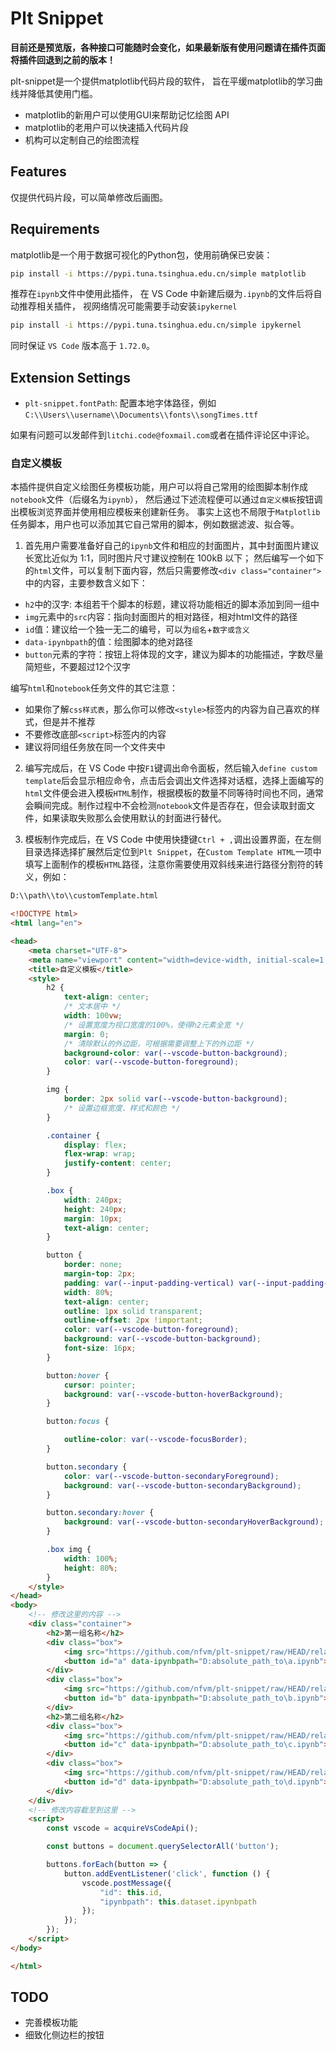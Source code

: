 # Plt Snippet

**目前还是预览版，各种接口可能随时会变化，如果最新版有使用问题请在插件页面将插件回退到之前的版本！**

plt-snippet是一个提供matplotlib代码片段的软件，
旨在平缓matplotlib的学习曲线并降低其使用门槛。

+ matplotlib的新用户可以使用GUI来帮助记忆绘图 API
+ matplotlib的老用户可以快速插入代码片段
+ 机构可以定制自己的绘图流程

## Features

仅提供代码片段，可以简单修改后画图。

## Requirements

matplotlib是一个用于数据可视化的Python包，使用前确保已安装：
```sh
pip install -i https://pypi.tuna.tsinghua.edu.cn/simple matplotlib
```

推荐在`ipynb`文件中使用此插件，
在 VS Code 中新建后缀为`.ipynb`的文件后将自动推荐相关插件，
视网络情况可能需要手动安装`ipykernel`
```sh
pip install -i https://pypi.tuna.tsinghua.edu.cn/simple ipykernel
```

同时保证 `VS Code` 版本高于 `1.72.0`。


## Extension Settings

* `plt-snippet.fontPath`: 配置本地字体路径，例如`C:\\Users\\username\\Documents\\fonts\\songTimes.ttf`


如果有问题可以发邮件到`litchi.code@foxmail.com`或者在插件评论区中评论。

### 自定义模板

本插件提供自定义绘图任务模板功能，用户可以将自己常用的绘图脚本制作成`notebook`文件（后缀名为`ipynb`），
然后通过下述流程便可以通过`自定义模板`按钮调出模板浏览界面并使用相应模板来创建新任务。
事实上这也不局限于`Matplotlib`任务脚本，用户也可以添加其它自己常用的脚本，例如数据滤波、拟合等。

1. 首先用户需要准备好自己的`ipynb`文件和相应的封面图片，其中封面图片建议长宽比近似为 1:1，同时图片尺寸建议控制在 100kB 以下；
然后编写一个如下的`html`文件，可以复制下面内容，然后只需要修改`<div class="container">`中的内容，主要参数含义如下：
+ `h2`中的汉字: 本组若干个脚本的标题，建议将功能相近的脚本添加到同一组中
+ `img`元素中的`src`内容：指向封面图片的相对路径，相对html文件的路径
+ `id`值：建议给一个独一无二的编号，可以为`组名`+`数字或含义`
+ `data-ipynbpath`的值：绘图脚本的绝对路径
+ `button`元素的字符：按钮上将体现的文字，建议为脚本的功能描述，字数尽量简短些，不要超过12个汉字

编写`html`和`notebook`任务文件的其它注意：
+ 如果你了解`css样式表`，那么你可以修改`<style>`标签内的内容为自己喜欢的样式，但是并不推荐
+ 不要修改底部`<script>`标签内的内容
+ 建议将同组任务放在同一个文件夹中


2. 编写完成后，在 VS Code 中按`F1`键调出命令面板，然后输入`define custom template`后会显示相应命令，点击后会调出文件选择对话框，选择上面编写的`html`文件便会进入模板`HTML`制作，根据模板的数量不同等待时间也不同，通常会瞬间完成。制作过程中不会检测`notebook`文件是否存在，但会读取封面文件，如果读取失败那么会使用默认的封面进行替代。

3. 模板制作完成后，在 VS Code 中使用快捷键`Ctrl + ,`调出设置界面，在左侧目录选择选择扩展然后定位到`Plt Snippet`，在`Custom Template HTML`一项中填写上面制作的模板`HTML`路径，注意你需要使用双斜线来进行路径分割符的转义，例如：
```txt
D:\\path\\to\\customTemplate.html
```


```html
<!DOCTYPE html>
<html lang="en">

<head>
    <meta charset="UTF-8">
    <meta name="viewport" content="width=device-width, initial-scale=1.0">
    <title>自定义模板</title>
    <style>
        h2 {
            text-align: center;
            /* 文本居中 */
            width: 100vw;
            /* 设置宽度为视口宽度的100%，使得h2元素全宽 */
            margin: 0;
            /* 清除默认的外边距，可根据需要调整上下的外边距 */
            background-color: var(--vscode-button-background);
            color: var(--vscode-button-foreground);
        }

        img {
            border: 2px solid var(--vscode-button-background);
            /* 设置边框宽度、样式和颜色 */
        }

        .container {
            display: flex;
            flex-wrap: wrap;
            justify-content: center;
        }

        .box {
            width: 240px;
            height: 240px;
            margin: 10px;
            text-align: center;
        }

        button {
            border: none;
            margin-top: 2px;
            padding: var(--input-padding-vertical) var(--input-padding-horizontal);
            width: 80%;
            text-align: center;
            outline: 1px solid transparent;
            outline-offset: 2px !important;
            color: var(--vscode-button-foreground);
            background: var(--vscode-button-background);
            font-size: 16px;
        }

        button:hover {
            cursor: pointer;
            background: var(--vscode-button-hoverBackground);
        }

        button:focus {

            outline-color: var(--vscode-focusBorder);
        }

        button.secondary {
            color: var(--vscode-button-secondaryForeground);
            background: var(--vscode-button-secondaryBackground);
        }

        button.secondary:hover {
            background: var(--vscode-button-secondaryHoverBackground);
        }

        .box img {
            width: 100%;
            height: 80%;
        }
    </style>
</head>
<body>
    <!-- 修改这里的内容 -->
    <div class="container">  
        <h2>第一组名称</h2>
        <div class="box">
            <img src="https://github.com/nfvm/plt-snippet/raw/HEAD/relative_path_to/a.png" alt="item-a">
            <button id="a" data-ipynbpath="D:absolute_path_to\a.ipynb">item-a</button>
        </div>
        <div class="box">
            <img src="https://github.com/nfvm/plt-snippet/raw/HEAD/relative_path_to/b.png" alt="item-b">
            <button id="b" data-ipynbpath="D:absolute_path_to\b.ipynb">item-b</button>
        </div>
        <h2>第二组名称</h2>
        <div class="box">
            <img src="https://github.com/nfvm/plt-snippet/raw/HEAD/relative_path_to/c.png" alt="item-c">
            <button id="c" data-ipynbpath="D:absolute_path_to\c.ipynb">item-c</button>
        </div>
        <div class="box">
            <img src="https://github.com/nfvm/plt-snippet/raw/HEAD/relative_path_to/d.png" alt="item-d">
            <button id="d" data-ipynbpath="D:absolute_path_to\d.ipynb">item-d</button>
        </div>
    </div>
    <!-- 修改内容截至到这里 -->
    <script>
        const vscode = acquireVsCodeApi();

        const buttons = document.querySelectorAll('button');

        buttons.forEach(button => {
            button.addEventListener('click', function () {
                vscode.postMessage({
                    "id": this.id,
                    "ipynbpath": this.dataset.ipynbpath
                });
            });
        });
    </script>
</body>

</html>
```



## TODO

+ 完善模板功能
+ 细致化侧边栏的按钮

